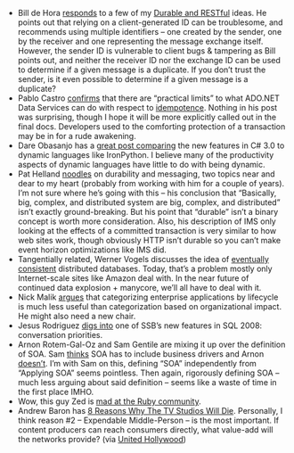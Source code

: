 -   Bill de Hora
    [responds](http://www.dehora.net/journal/2007/12/21/durable-and-restful/)
    to a few of my [Durable and
    RESTful](http://devhawk.net/2007/12/05/durable-and-restful/)
    ideas. He points out that relying on a client-generated ID can be
    troublesome, and recommends using multiple identifiers – one created
    by the sender, one by the receiver and one representing the message
    exchange itself. However, the sender ID is vulnerable to client bugs
    & tampering as Bill points out, and neither the receiver ID nor the
    exchange ID can be used to determine if a given message is a
    duplicate. If you don’t trust the sender, is it even possible to
    determine if a given message is a duplicate?
-   Pablo Castro
    [confirms](http://blogs.msdn.com/pablo/archive/2007/12/22/idempotence-on-http-operations.aspx)
    that there are “practical limits” to what ADO.NET Data Services can
    do with respect to
    [idempotence](http://devhawk.net/2007/12/10/ado-net-data-services-and-idempotence/).
    Nothing in his post was surprising, though I hope it will be more
    explicitly called out in the final docs. Developers used to the
    comforting protection of a transaction may be in for a rude
    awakening.
-   Dare Obasanjo has a [great post
    comparing](http://www.25hoursaday.com/weblog/2008/01/02/DoesC30BeatDynamicLanguagesAtTheirOwnGame.aspx)
    the new features in C\# 3.0 to dynamic languages like IronPython. I
    believe many of the productivity aspects of dynamic languages have
    little to do with being dynamic.
-   Pat Helland
    [noodles](http://blogs.msdn.com/pathelland/archive/2007/12/27/durability-is-in-the-eye-of-the-beholder.aspx)
    on durability and messaging, two topics near and dear to my heart
    (probably from working with him for a couple of years). I’m not sure
    where he’s going with this – his conclusion that “Basically, big,
    complex, and distributed system are big, complex, and distributed”
    isn’t exactly ground-breaking. But his point that “durable” isn’t a
    binary concept is worth more consideration. Also, his description of
    IMS only looking at the effects of a committed transaction is very
    similar to how web sites work, though obviously HTTP isn’t durable
    so you can’t make event horizon optimizations like IMS did.
-   Tangentially related, Werner Vogels discusses the idea of
    [eventually
    consistent](http://www.allthingsdistributed.com/2007/12/eventually_consistent.html)
    distributed databases. Today, that’s a problem mostly only
    Internet-scale sites like Amazon deal with. In the near future of
    continued data explosion + manycore, we’ll all have to deal with it.
-   Nick Malik
    [argues](http://blogs.msdn.com/nickmalik/archive/2007/12/26/measuring-risk-in-application-portfolio-management.aspx)
    that categorizing enterprise applications by lifecycle is much less
    useful than categorization based on organizational impact. He might
    also need a new chair.
-   Jesus Rodriguez [digs
    into](http://weblogs.asp.net/gsusx/archive/2007/12/21/sql-server-service-broker-2008-conversation-priorities.aspx)
    one of SSB’s new features in SQL 2008: conversation priorities.
-   Arnon Rotem-Gal-Oz and Sam Gentile are mixing it up over the
    definition of SOA. Sam
    [thinks](http://samgentile.com/blogs/samgentile/archive/2008/01/01/soa-it-s-an-and-not-an-or.aspx)
    SOA has to include business drivers and Arnon
    [doesn’t](http://www.rgoarchitects.com/nblog/2007/12/29/SOAIsNotAboutBusiness.aspx).
    I’m with Sam on this, defining “SOA” independently from “Applying
    SOA” seems pointless. Then again, rigorously defining SOA – much
    less arguing about said definition – seems like a waste of time in
    the first place IMHO.
-   Wow, this guy Zed is [mad at the Ruby
    community](http://www.zedshaw.com/rants/rails_is_a_ghetto.html).
-   Andrew Baron has [8 Reasons Why The TV Studios Will
    Die](http://dembot.com/post/22117963). Personally, I think reason
    \#2 – Expendable Middle-Person – is the most important. If content
    producers can reach consumers directly, what value-add will the
    networks provide? (via [United
    Hollywood](http://unitedhollywood.blogspot.com/2007/12/links-viacom-on-already.html))

